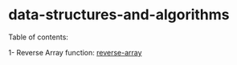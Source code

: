# data-structures-and-algorithms

Table of contents:

1- Reverse Array function: [reverse-array](D:\Advanced-repos\data-structures-and-algorithms\problem01-array-reverse)